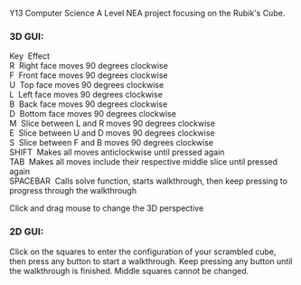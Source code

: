 Y13 Computer Science A Level NEA project focusing on the Rubik's Cube.

### 3D GUI:  

Key&nbsp;            Effect  
R&nbsp;              Right face moves 90 degrees clockwise  
F&nbsp;              Front face moves 90 degrees clockwise  
U&nbsp;              Top face moves 90 degrees clockwise  
L&nbsp;              Left face moves 90 degrees clockwise  
B&nbsp;              Back face moves 90 degrees clockwise  
D&nbsp;              Bottom face moves 90 degrees clockwise  
M&nbsp;              Slice between L and R moves 90 degrees clockwise  
E&nbsp;              Slice between U and D moves 90 degrees clockwise  
S&nbsp;              Slice between F and B moves 90 degrees clockwise  
SHIFT&nbsp;          Makes all moves anticlockwise until pressed again  
TAB&nbsp;            Makes all moves include their respective middle slice until pressed again  
SPACEBAR&nbsp;       Calls solve function, starts walkthrough, then keep pressing to progress through the walkthrough  

Click and drag mouse to change the 3D perspective

### 2D GUI:

Click on the squares to enter the configuration of your scrambled cube, then press any button to start a walkthrough. Keep pressing any button until the walkthrough is finished. Middle squares cannot be changed.
